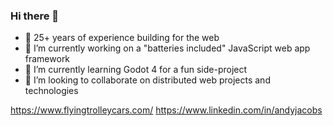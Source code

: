 ### Hi there 👋

- 💬 25+ years of experience building for the web
- 🔭 I’m currently working on a "batteries included" JavaScript web app framework
- 🌱 I’m currently learning Godot 4 for a fun side-project
- 👯 I’m looking to collaborate on distributed web projects and technologies

https://www.flyingtrolleycars.com/
https://www.linkedin.com/in/andyjacobs

<!--
**funwhilelost/funwhilelost** is a ✨ _special_ ✨ repository because its `README.md` (this file) appears on your GitHub profile.

Here are some ideas to get you started:

- 🔭 I’m currently working on ...
- 🌱 I’m currently learning ...
- 👯 I’m looking to collaborate on ...
- 🤔 I’m looking for help with ...
- 💬 Ask me about ...
- 📫 How to reach me: ...
- 😄 Pronouns: ...
- ⚡ Fun fact: ...
-->
